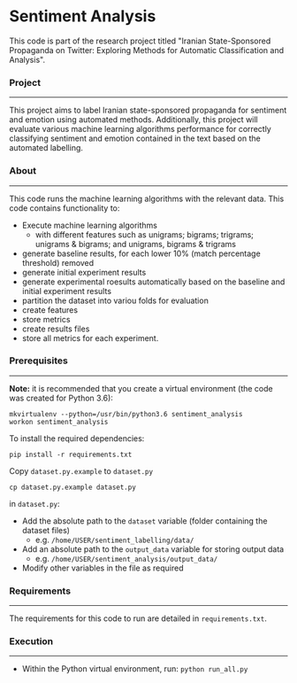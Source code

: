  <h1>Sentiment Analysis</h1>
<!-- <hr style="margin:10px 0;padding:0;"/> -->

This code is part of the research project titled "Iranian State-Sponsored Propaganda on Twitter: Exploring Methods for Automatic Classification and Analysis".

<h3>Project</h3>
<hr style="margin:10px 0;padding:0;"/>

This project aims to label Iranian state-sponsored propaganda for sentiment and emotion using automated methods. Additionally, this project will evaluate various machine learning algorithms performance for correctly classifying sentiment and emotion contained in the text based on the automated labelling.


<h3>About</h3>
<hr style="margin:10px 0;padding:0;"/>

This code runs the machine learning algorithms with the relevant data. This code contains functionality to:
  - Execute machine learning algorithms
    - with different features such as unigrams; bigrams; trigrams; unigrams & bigrams; and unigrams, bigrams & trigrams
  - generate baseline results, for each lower 10% (match percentage threshold) removed
  - generate initial experiment results
  - generate experimental roesults automatically based on the baseline and initial experiment results
  - partition the dataset into variou folds for evaluation
  - create features
  - store metrics
  - create results files
  - store all metrics for each experiment.

<h3>Prerequisites</h3>
<hr style="margin:10px 0;padding:0;"/>

**Note:** it is recommended that you create a virtual environment (the code was created for Python 3.6):

    mkvirtualenv --python=/usr/bin/python3.6 sentiment_analysis
    workon sentiment_analysis


To install the required dependencies:

    pip install -r requirements.txt

Copy `dataset.py.example` to `dataset.py`

    cp dataset.py.example dataset.py


in `dataset.py`:
- Add the absolute path to the `dataset` variable (folder containing the dataset files)
  - e.g. `/home/USER/sentiment_labelling/data/`
- Add an absolute path to the `output_data` variable for storing output data
  - e.g. `/home/USER/sentiment_analysis/output_data/`
- Modify other variables in the file as required

<h3>Requirements</h3>
<hr style="margin:10px 0;padding:0;"/>

The requirements for this code to run are detailed in `requirements.txt`.

<h3>Execution</h3>
<hr style="margin:10px 0;padding:0;"/>

- Within the Python virtual environment, run:
`python run_all.py`

